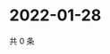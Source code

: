 # 2022-01-28

共 0 条

<!-- BEGIN WEIBO -->
<!-- 最后更新时间 Fri Jan 28 2022 09:52:17 GMT+0800 (China Standard Time) -->

<!-- END WEIBO -->
